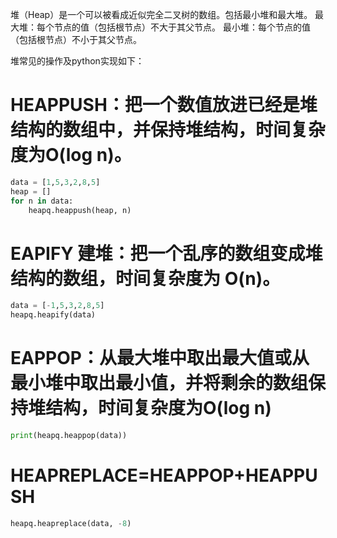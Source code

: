 堆（Heap）是一个可以被看成近似完全二叉树的数组。包括最小堆和最大堆。
最大堆：每个节点的值（包括根节点）不大于其父节点。
最小堆：每个节点的值（包括根节点）不小于其父节点。

堆常见的操作及python实现如下：

# HEAPPUSH：把一个数值放进已经是堆结构的数组中，并保持堆结构，时间复杂度为O(log n)。

```python
data = [1,5,3,2,8,5]
heap = []
for n in data:
    heapq.heappush(heap, n)
```

# EAPIFY 建堆：把一个乱序的数组变成堆结构的数组，时间复杂度为 O(n)。
```python
data = [-1,5,3,2,8,5]
heapq.heapify(data)
```
# EAPPOP：从最大堆中取出最大值或从最小堆中取出最小值，并将剩余的数组保持堆结构，时间复杂度为O(log n)
```python
print(heapq.heappop(data))
```

# HEAPREPLACE=HEAPPOP+HEAPPUSH 
```python
heapq.heapreplace(data, -8)
```
